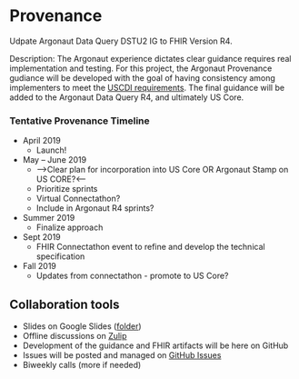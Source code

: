 # Provenance

Udpate Argonaut Data Query DSTU2 IG to FHIR Version R4.

Description: The Argonaut experience dictates clear guidance requires real implementation and testing. For this project, the Argonaut Provenance gudiance will be developed with the goal of having consistency among implementers to meet the [USCDI requirements](https://www.healthit.gov/isa/us-core-data-interoperability-uscdi). The final guidance will be added to the Argonaut Data Query R4, and ultimately US Core.

### Tentative Provenance Timeline

- April 2019
  - Launch!
- May – June 2019
  - -->Clear plan for incorporation into US Core OR Argonaut Stamp on US CORE?<--
  - Prioritize sprints
  - Virtual Connectathon?
  - Include in Argonaut R4 sprints?
- Summer 2019
  - Finalize approach
- Sept 2019
   - FHIR Connectathon event to refine and develop the technical specification
-  Fall 2019
   - Updates from connectathon - promote to US Core?

   
 ## Collaboration tools
 
- Slides on Google Slides ([folder](https://drive.google.com/drive/folders/14rki_H0HsLcZWwrhK-oJvtFcnFWdyuPg?usp=sharing))
- Offline discussions on [Zulip](https://chat.fhir.org/#narrow/stream/argonaut)
- Development of the guidance and FHIR artifacts will be here on GitHub
- Issues will be posted and managed on [GitHub Issues](https://github.com/argonautproject/R4/issues)
- Biweekly calls (more if needed)
 
